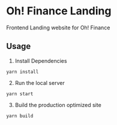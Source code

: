 # Oh! Finance Landing

Frontend Landing website for Oh! Finance

## Usage

1. Install Dependencies

```
yarn install
```

2. Run the local server

```
yarn start
```

3. Build the production optimized site

```
yarn build
```
